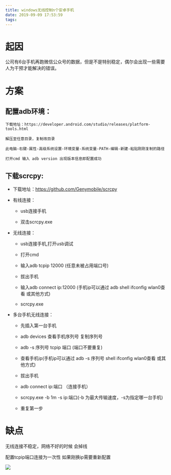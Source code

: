 ```yaml
---
title: windows无线控制n个安卓手机
date: 2019-09-09 17:53:59
tags:
---
```

# 起因
公司有6台手机再跑微信公众号的数据，但是不是特别稳定，偶尔会出现一些需要人为干预才能解决的错误。

# 方案
## 配置adb环境：

	下载地址：https://developer.android.com/studio/releases/platform-tools.html

	解压至任意目录，复制改目录

	此电脑-右键-属性-高级系统设置-环境变量-系统变量-PATH-编辑-新建-粘贴刚刚复制的路径

	打开cmd 输入 adb version 出现版本信息即配置成功
## 下载scrcpy:

- 下载地址：https://github.com/Genymobile/scrcpy
	
- 有线连接：
	
	+ usb连接手机
	
	+ 双击scrcpy.exe
	
- 无线连接：

	+ usb连接手机,打开usb调试
	
	+ 打开cmd
	
	+ 输入adb tcpip 12000 (任意未被占用端口号)
	
	+ 拔出手机
	
	+ 输入adb connect ip:12000 (手机ip可以通过 adb shell ifconfig wlan0查看 或其他方式)
	
	+ scrcpy.exe
	
- 多台手机无线连接：

	+ 先插入第一台手机
	
	+ adb devices 查看手机序列号 复制序列号
	
	+ adb -s 序列号 tcpip 端口 (端口不要重复)
	
	+ 查看手机ip(手机ip可以通过 adb -s 序列号 shell ifconfig wlan0查看 或其他方式)
	
	+ 拔出手机
	
	+ adb connect ip:端口 （连接手机）
	
	+ scrcpy.exe -b 1m -s ip:端口(-b 为最大传输速度，-s为指定哪一台手机)
	
	+ 重复第一步

# 缺点
无线连接不稳定，网络不好的时候 会掉线

配置tcpip端口连接为一次性 如果刚换ip需要重新配置

![](/img/44a1aa09-cc96-480d-a428-d5e194fb1aad218534e76aa265ea0d7131d0e128934.jpg)